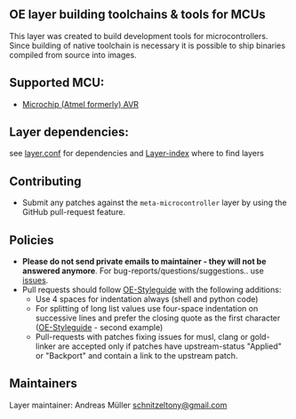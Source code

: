 OE layer building toolchains & tools for MCUs
-----------------------------------------------
This layer was created to build development tools for microcontrollers. Since building of native toolchain is necessary
it is possible to ship binaries compiled from source into images.

Supported MCU:
----------------------
* [Microchip (Atmel formerly) AVR](https://www.microchip.com/design-centers/8-bit/avr-mcus)

Layer dependencies:
----------------------
see [layer.conf](conf/layer.conf) for dependencies and [Layer-index](https://layers.openembedded.org/layerindex/branch/master/layers/) where to find layers


Contributing
------------
* Submit any patches against the `meta-microcontroller` layer by using the GitHub pull-request feature.


Policies
--------
* **Please do not send private emails to maintainer - they will not be answered anymore**. For bug-reports/questions/suggestions.. use [issues](https://github.com/schnitzeltony/meta-microcontroller/issues).
* Pull requests should follow [OE-Styleguide](https://www.openembedded.org/wiki/Styleguide) with the following additions:
  * Use 4 spaces for indentation always (shell and python code)
  * For splitting of long list values use four-space indentation on successive lines and prefer the closing quote as the first character ([OE-Styleguide](https://www.openembedded.org/wiki/Styleguide) - second example)
  * Pull-requests with patches fixing issues for musl, clang or gold-linker are accepted only if patches have upstream-status "Applied" or "Backport" and contain a link to the upstream patch.

Maintainers
-----------

Layer maintainer: Andreas Müller <schnitzeltony@gmail.com>
